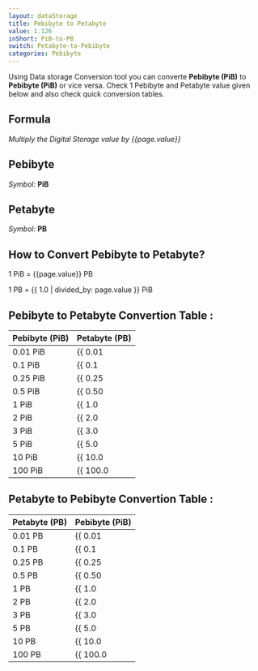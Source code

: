 ```yaml
---
layout: dataStorage
title: Pebibyte to Petabyte
value: 1.126
inShort: PiB-to-PB
switch: Petabyte-to-Pebibyte
categories: Pebibyte
---
```


Using Data storage Conversion tool you can converte **Pebibyte (PiB)** to **Pebibyte (PiB)** or vice versa. Check 1 Pebibyte and Petabyte value given below and also check quick conversion tables.

## Formula
*Multiply the Digital Storage value by {{page.value}}*

## Pebibyte
*Symbol:* **PiB**

## Petabyte
*Symbol:* **PB**

## How to Convert Pebibyte to Petabyte?

1 PiB = {{page.value}} PB

1 PB = {{ 1.0 | divided_by: page.value }} PiB


## Pebibyte to Petabyte Convertion Table :

| Pebibyte (PiB) | Petabyte (PB) |
| ---- | ---- |
| 0.01 PiB | {{ 0.01 | times: page.value | round: 12 }} PB |
| 0.1 PiB | {{ 0.1 | times: page.value | round: 12 }} PB |
| 0.25 PiB | {{ 0.25 | times: page.value | round: 12 }} PB |
| 0.5 PiB | {{ 0.50 | times: page.value | round: 12 }} PB |
| 1 PiB | {{ 1.0 | times: page.value | round: 12 }} PB |
| 2 PiB | {{ 2.0 | times: page.value | round: 12 }} PB |
| 3 PiB | {{ 3.0 | times: page.value | round: 12 }} PB |
| 5 PiB | {{ 5.0 | times: page.value | round: 12 }} PB |
| 10 PiB | {{ 10.0 | times: page.value | round: 12 }} PB |
| 100 PiB | {{ 100.0 | times: page.value | round: 12 }} PB |

## Petabyte to Pebibyte Convertion Table :

| Petabyte (PB) | Pebibyte (PiB) |
| ---- | ---- |
| 0.01 PB | {{ 0.01 | divided_by: page.value | round: 12 }} PiB |
| 0.1 PB | {{ 0.1 | divided_by: page.value | round: 12 }} PiB |
| 0.25 PB | {{ 0.25 | divided_by: page.value | round: 12 }} PiB |
| 0.5 PB | {{ 0.50 | divided_by: page.value | round: 12 }} PiB |
| 1 PB | {{ 1.0 | divided_by: page.value | round: 12 }} PiB |
| 2 PB | {{ 2.0 | divided_by: page.value | round: 12 }} PiB |
| 3 PB | {{ 3.0 | divided_by: page.value | round: 12 }} PiB |
| 5 PB | {{ 5.0 | divided_by: page.value | round: 12 }} PiB |
| 10 PB | {{ 10.0 | divided_by: page.value | round: 12 }} PiB |
| 100 PB | {{ 100.0 | divided_by: page.value | round: 12 }} PiB |


<script>
document.getElementById('selectInput')[21].selected = true
document.getElementById('selectOutput')[20].selected = true
</script>
